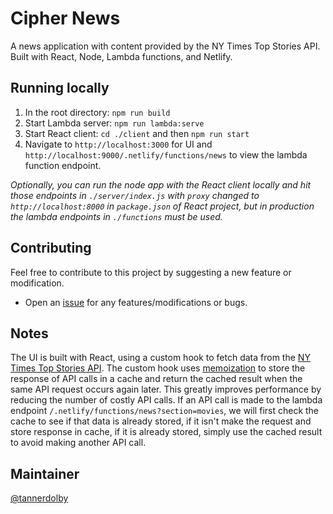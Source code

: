 # Cipher News
A news application with content provided by the NY Times Top Stories API. Built with React, Node, Lambda functions, and Netlify.

## Running locally
1. In the root directory: `npm run build`
2. Start Lambda server: `npm run lambda:serve`
3. Start React client: `cd ./client` and then `npm run start`
4. Navigate to `http://localhost:3000` for UI and `http://localhost:9000/.netlify/functions/news` to view the lambda function endpoint.

_Optionally, you can run the node app with the React client locally and hit those endpoints in `./server/index.js` with `proxy` changed to `http://localhost:8000` in `package.json` of React project, but in production the lambda endpoints in `./functions` must be used._

## Contributing
Feel free to contribute to this project by suggesting a new feature or modification.

- Open an [issue](https://github.com/tannerdolby/cipher-news/issues) for any features/modifications or bugs.

## Notes
The UI is built with React, using a custom hook to fetch data from the [NY Times Top Stories API](https://developer.nytimes.com/docs/top-stories-product/1/overview). The custom hook uses [memoization](https://en.wikipedia.org/wiki/Memoization) to store the response of API calls in a cache and return the cached result when the same API request occurs again later. This greatly improves performance by reducing the number of costly API calls. If an API call is made to the lambda endpoint `/.netlify/functions/news?section=movies`, we will first check the cache to see if that data is already stored, if it isn't make the request and store response in cache, if it is already stored, simply use the cached result to avoid making another API call.

## Maintainer
[@tannerdolby](https://github.com/tannerdolby)